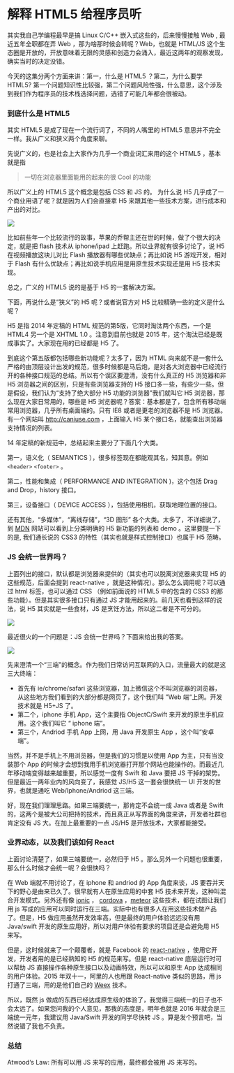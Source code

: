# 解释 HTML5 给程序员听

其实我自己学编程最早是搞 Linux C/C++ 嵌入式这些的，后来慢慢接触 Web
  , 最近五年全职都在弄 Web ，那为啥那时候会转呢？Web，也就是 HTML/JS 这个生态圈是开放的，开放意味着无限的灵感和创造力会涌入，最近这两年的观察发现，确实当时的决定没错。

今天的这集分两个方面来讲：第一，什么是 HTML5 ？第二，为什么要学 HTML5? 第一个问题知识性比较强，第二个问题风险性强，什么意思，这个涉及到我们作为程序员的技术栈选择问题，选错了可能几年都会很被动。

### 到底什么是 HTML5

其实 HTML5 是成了现在一个流行词了，不同的人嘴里的 HTML5 意思并不完全一样。我从广义和狭义两个角度来聊。

先说广义的，也是社会上大家作为几乎一个商业词汇来用的这个 HTML5 ，基本就是指

>一切在浏览器里面能用的起来的很 Cool 的功能

所以广义上的 HTML5 这个概念是包括 CSS 和 JS 的。 为什么说 H5 几乎成了一个商业用语了呢？就是因为人们会直接拿 H5 来跟其他一些技术方案，进行成本和产出的对比。

![](http://media.haoduoshipin.com/pic/haoduo/171/jobs-flash.png)

比如前些年一个比较流行的故事，苹果的乔帮主还在世的时候，做了个很大的决定，就是把 flash 技术从 iphone/ipad 上赶跑。所以业界就有很多讨论了，说 H5 在视频播放这块儿对比 Flash 播放器有哪些优缺点；再比如说 H5 游戏开发，相对于 Flash 有什么优缺点；再比如说手机应用是用原生技术实现还是用 H5 技术实现。

总之，广义的 HTML5 说的是基于 H5 的一套解决方案。

下面，再说什么是“狭义”的 H5 呢？或者说官方对 H5 比较精确一些的定义是什么呢？

H5 是指 2014 年定稿的 HTML 规范的第5版，它同时淘汰两个东西，一个是 HTML4 另一个是 XHTML 1.0 。注意到目前也就是 2015 年，这个淘汰已经是既成事实了。大家现在用的已经都是 H5 了。

到底这个第五版都包括哪些新功能呢？太多了，因为 HTML 向来就不是一套什么严格的由顶层设计出发的规范，很多时候都是马后炮，是对各大浏览器中已经流行开的各种接口规范的总结。所以有个误区要澄清，没有什么真正的 H5 浏览器和非 H5 浏览器之间的区别，只是有些浏览器支持的 H5 接口多一些，有些少一些。但是假设，我们认为“支持了绝大部分 H5 功能的浏览器”我们就叫它 H5 浏览器，那么现在大家日常用的，哪些是 H5 浏览器呢？答案：基本都是了，包含所有移动端常用浏览器，几乎所有桌面端的。只有 IE8 或者是更老的浏览器不是 H5 浏览器。有一个网站叫 <http://caniuse.com> ，上面输入 H5 某个接口名，就能查出浏览器支持情况的列表。


14 年定稿的新规范中，总结起来主要分了下面几个大类。

第一，语义化（ SEMANTICS ），很多标签现在都能观其名，知其意。例如 `<header>` `<footer>` 。

第二，性能和集成（ PERFORMANCE AND INTEGRATION )，这个包括 Drag and Drop，history 接口。

第三，设备接口（ DEVICE ACCESS ），包括使用相机，获取地理位置的接口。

还有其他，“多媒体”，“离线存储”，“3D 图形” 各个大类。太多了，不详细说了，到 [MDN](https://developer.mozilla.org/en-US/docs/Web/Guide/HTML/HTML5) 网站可以看到上分类明确的 H5 新功能的列表和 demo 。这里要提一下的是, 我们通长说的 CSS3 的特性（其实也就是样式控制接口）也属于 H5 范畴。

### JS 会统一世界吗？

上面列出的接口，默认都是浏览器来提供的（其实也可以脱离浏览器来实现 H5 的这些规范，后面会提到 react-native ，就是这种情况）。那么怎么调用呢？可以通过 html 标签，也可以通过 CSS （例如前面说的 HTML5 中的包含的 CSS3 的那些功能）。但是其实很多接口只有通过 JS 才能用起来的。前几天也看到这样的说法，说 H5 其实就是一些食材，JS 是烹饪方法，所以这二者是不可分的。

![](http://media.haoduoshipin.com/pic/haoduo/171/h5-js.png)


最近很火的一个问题是：JS 会统一世界吗？下面来给出我的答案。

![](http://media.haoduoshipin.com/pic/haoduo/171/3-end.png)

先来澄清一个“三端”的概念。作为我们日常访问互联网的入口，流量最大的就是这三大终端：

- 首先有 ie/chrome/safari 这些浏览器，加上微信这个不叫浏览器的浏览器，从这些地方我们看到的大部分都是网页了，这个我们叫 ”Web 端“上网。开发技术就是 H5+JS 了。
- 第二个，iphone 手机 App，这个主要指 ObjectC/Swift 来开发的原生手机应用。这个我们叫它 “ iphone 端”。
- 第三个，Andriod 手机 App 上网，用 Java 开发原生 App ，这个叫“安卓端”。

当然，并不是手机上不用浏览器，但是我们的习惯是以使用 App 为主，只有当没装那个 App 的时候才会想到我用手机浏览器打开那个网站也能操作的。而最近几年移动端变得越来越重要，所以感觉一度有 Swift 和 Java 要把 JS 干掉的架势。但是最近一两年业内的风向变了，我感觉 JS/H5 这一套会很快统一 UI 开发的世界，也就是通吃 Web/Iphone/Andriod 这三端。

好，现在我们理理思路。如果三端要统一，那肯定不会统一成 Java 或者是 Swift 的，这两个是被大公司把持的技术，而且真正从写界面的角度来讲，开发者社群也肯定没有 JS 大。在加上最重要的一点 JS/H5 是开放技术，大家都能接受。

### 业界动态，以及我们该如何 React 

上面讨论清楚了，如果三端要统一，必然归于 H5 。那么另外一个问题也很重要，那么什么时候才会统一呢？会很快吗？

在 Web 端就不用讨论了，在 iphone 和 andriod 的 App 角度来谈，JS 要吞并天下的野心是由来已久了。很早就有人在原生应用的中套 H5 技术来开发，这种叫混合开发模式。另外还有像 [ionic](http://ionicframework.com/) ， [cordova](https://cordova.apache.org/) ，[meteor](https://www.meteor.com/) 这些技术，都在试图让我们用 js 写成的应用可以同时运行在三端。实际中也有很多人在用这些技术做产品了。但是，H5 做应用虽然开发效率高，但是最终的用户体验远远没有用 Java/swift 开发的原生应用好，所以对用户体验有要求的项目还是会避免用 H5 来写。

但是，这时候就来了一个颠覆者，就是 Facebook 的 [react-native](https://facebook.github.io/react-native/) ，使用它开发，开发者用的是已经熟知的 H5 的规范来写。但是 react-native 底层运行时可以帮助 JS 直接操作各种原生接口以及动画特效，所以可以和原生 App 达成相同的用户体验。2015 年双十一，阿里的人也用跟 React-native 类似的思路，用 js 打通了三端，用的是他们自己的 [Weex](https://github.com/amfe/article/issues/14) 技术。

所以，既然 js 做成的东西已经达成原生级的体验了，我觉得三端统一的日子也不会太远了。如果您问我的个人意见，那我的态度是，明年也就是 2016 年就会是三端统一元年，我建议用 Java/Swift 开发的同学尽快转 JS 。算是发个预言吧，当然说错了我也不负责。

### 总结

Atwood‘s Law: 所有可以用 JS 来写的应用，最终都会被用 JS 来写的。
